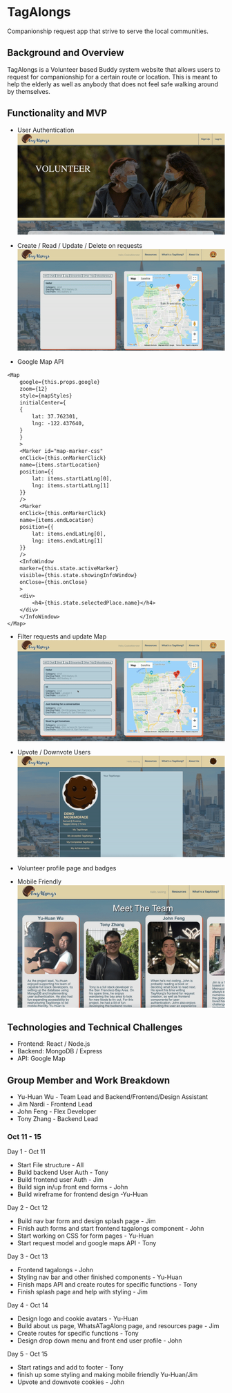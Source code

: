 # TagAlongs
Companionship request app that strive to serve the local communities.


## Background and Overview

TagAlongs is a Volunteer based Buddy system website that allows users to request for companionship for a certain route or location. This is meant to help the elderly as well as anybody that does not feel safe walking around by themselves. 

## Functionality and MVP

* User Authentication
![User Auth](readme_img/readme_user.gif)

* Create / Read / Update / Delete on requests
![User Auth](readme_img/readme_crud.gif)

* Google Map API
```
<Map
    google={this.props.google}
    zoom={12}
    style={mapStyles}
    initialCenter={
    {
        lat: 37.762301,
        lng: -122.437640,
    }
    }
    >
    <Marker id="map-marker-css"
    onClick={this.onMarkerClick}
    name={items.startLocation}
    position={{
        lat: items.startLatLng[0],
        lng: items.startLatLng[1]
    }}
    />
    <Marker
    onClick={this.onMarkerClick}
    name={items.endLocation}
    position={{
        lat: items.endLatLng[0],
        lng: items.endLatLng[1]
    }}
    />
    <InfoWindow
    marker={this.state.activeMarker}
    visible={this.state.showingInfoWindow}
    onClose={this.onClose}
    >
    <div>
        <h4>{this.state.selectedPlace.name}</h4>
    </div>
    </InfoWindow>
</Map>
```

* Filter requests and update Map
![User Auth](readme_img/readme_filter.gif)

* Upvote / Downvote Users
![User Auth](readme_img/readme_upvote.gif)

* Volunteer profile page and badges

* Mobile Friendly
![User Auth](readme_img/readme_mobile.gif)

## Technologies and Technical Challenges

* Frontend: React / Node.js
* Backend: MongoDB / Express
* API: Google Map

## Group Member and Work Breakdown

* Yu-Huan Wu - Team Lead and Backend/Frontend/Design Assistant
* Jim Nardi - Frontend Lead
* John Feng - Flex Developer
* Tony Zhang - Backend Lead



### Oct 11  - 15


Day 1 - Oct 11
* Start File structure - All
* Build backend User Auth - Tony
* Build frontend user Auth - Jim
* Build sign in/up front end forms - John
* Build wireframe for frontend design -Yu-Huan

Day 2 - Oct 12
* Build nav bar form and design splash page - Jim
* Finish auth forms and start frontend tagalongs component - John 
* Start working on CSS for form pages - Yu-Huan
* Start request model and google maps API - Tony

Day 3 - Oct 13
* Frontend tagalongs - John 
* Styling nav bar and other finished components - Yu-Huan
* Finish maps API and create routes for specific functions - Tony 
* Finish splash page and help with styling - Jim

Day 4 - Oct 14
* Design logo and cookie avatars - Yu-Huan
* Build about us page, WhatsATagAlong page, and resources page - Jim 
* Create routes for specific functions - Tony
* Design drop down menu and front end user profile - John


Day 5 - Oct 15
* Start ratings and add to footer - Tony 
* finish up some styling and making mobile friendly Yu-Huan/Jim
* Upvote and downvote cookies - John

